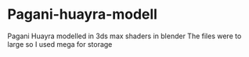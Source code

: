 # Pagani-huayra-modell
Pagani Huayra modelled in 3ds max shaders in blender
The files were to large so I used mega for storage
